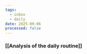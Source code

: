 ```yaml
---
tags:
  - inbox
  - daily
date: 2025-09-06
processed: false
---
```

### [[Analysis of the daily routine]]

